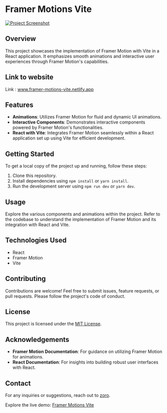# Framer Motions Vite

[![Project Screenshot](https://i.postimg.cc/hPCfNCbr/Screenshot-2023-12-24-152411.png)](https://postimg.cc/svhjh4LQ)

## Overview
This project showcases the implementation of Framer Motion with Vite in a React application. It emphasizes smooth animations and interactive user experiences through Framer Motion's capabilities.

## Link to website

Link : www.framer-motions-vite.netlify.app

## Features
- **Animations**: Utilizes Framer Motion for fluid and dynamic UI animations.
- **Interactive Components**: Demonstrates interactive components powered by Framer Motion's functionalities.
- **React with Vite**: Integrates Framer Motion seamlessly within a React application set up using Vite for efficient development.

## Getting Started
To get a local copy of the project up and running, follow these steps:

1. Clone this repository.
2. Install dependencies using `npm install` or `yarn install`.
3. Run the development server using `npm run dev` or `yarn dev`.

## Usage
Explore the various components and animations within the project. Refer to the codebase to understand the implementation of Framer Motion and its integration with React and Vite.

## Technologies Used
- React
- Framer Motion
- Vite

## Contributing
Contributions are welcome! Feel free to submit issues, feature requests, or pull requests. Please follow the project's code of conduct.

## License
This project is licensed under the [MIT License](LICENSE).

## Acknowledgements
- **Framer Motion Documentation**: For guidance on utilizing Framer Motion for animations.
- **React Documentation**: For insights into building robust user interfaces with React.

## Contact
For any inquiries or suggestions, reach out to [zoro](mailto:your-email@example.com).

Explore the live demo: [Framer Motions Vite](https://framer-motions-vite.netlify.app)
